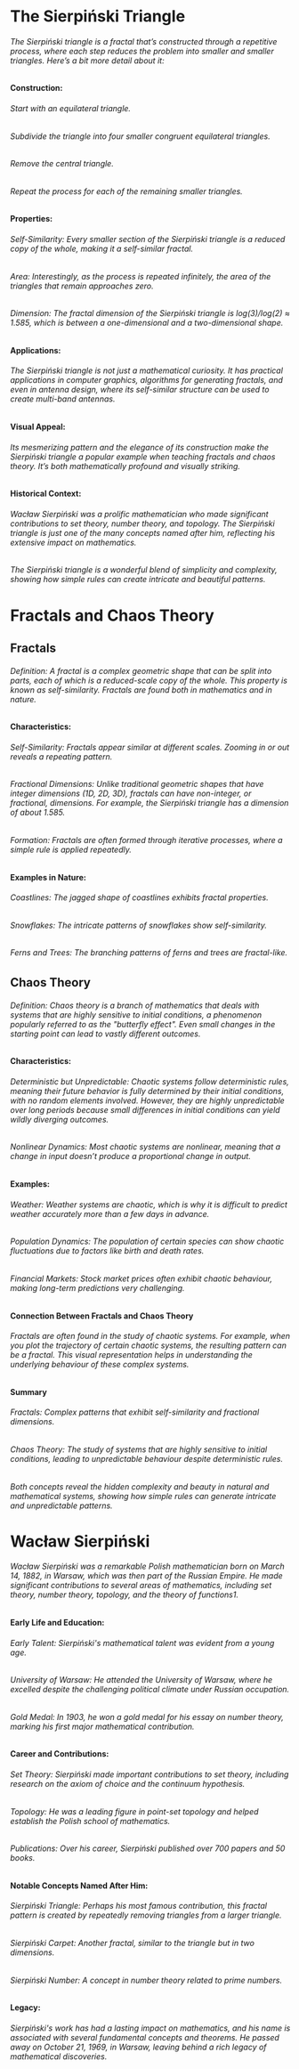 # The Sierpiński Triangle

###### The Sierpiński triangle is a fractal that’s constructed through a repetitive process, where each step reduces the problem into smaller and smaller triangles. Here’s a bit more detail about it:

#### Construction:

###### Start with an equilateral triangle.

###### Subdivide the triangle into four smaller congruent equilateral triangles.

###### Remove the central triangle.

###### Repeat the process for each of the remaining smaller triangles.

#### Properties:

###### Self-Similarity: Every smaller section of the Sierpiński triangle is a reduced copy of the whole, making it a self-similar fractal.

###### Area: Interestingly, as the process is repeated infinitely, the area of the triangles that remain approaches zero.

###### Dimension: The fractal dimension of the Sierpiński triangle is log(3)/log(2) ≈ 1.585, which is between a one-dimensional and a two-dimensional shape.

#### Applications:

###### The Sierpiński triangle is not just a mathematical curiosity. It has practical applications in computer graphics, algorithms for generating fractals, and even in antenna design, where its self-similar structure can be used to create multi-band antennas.

#### Visual Appeal:

###### Its mesmerizing pattern and the elegance of its construction make the Sierpiński triangle a popular example when teaching fractals and chaos theory. It’s both mathematically profound and visually striking.

#### Historical Context:

###### Wacław Sierpiński was a prolific mathematician who made significant contributions to set theory, number theory, and topology. The Sierpiński triangle is just one of the many concepts named after him, reflecting his extensive impact on mathematics.

###### The Sierpiński triangle is a wonderful blend of simplicity and complexity, showing how simple rules can create intricate and beautiful patterns.

# Fractals and Chaos Theory

## Fractals

###### Definition: A fractal is a complex geometric shape that can be split into parts, each of which is a reduced-scale copy of the whole. This property is known as self-similarity. Fractals are found both in mathematics and in nature.

#### Characteristics:

###### Self-Similarity: Fractals appear similar at different scales. Zooming in or out reveals a repeating pattern.

###### Fractional Dimensions: Unlike traditional geometric shapes that have integer dimensions (1D, 2D, 3D), fractals can have non-integer, or fractional, dimensions. For example, the Sierpiński triangle has a dimension of about 1.585.

###### Formation: Fractals are often formed through iterative processes, where a simple rule is applied repeatedly.

#### Examples in Nature:

###### Coastlines: The jagged shape of coastlines exhibits fractal properties.

###### Snowflakes: The intricate patterns of snowflakes show self-similarity.

###### Ferns and Trees: The branching patterns of ferns and trees are fractal-like.

## Chaos Theory
###### Definition: Chaos theory is a branch of mathematics that deals with systems that are highly sensitive to initial conditions, a phenomenon popularly referred to as the "butterfly effect". Even small changes in the starting point can lead to vastly different outcomes.

#### Characteristics:

###### Deterministic but Unpredictable: Chaotic systems follow deterministic rules, meaning their future behavior is fully determined by their initial conditions, with no random elements involved. However, they are highly unpredictable over long periods because small differences in initial conditions can yield wildly diverging outcomes.

###### Nonlinear Dynamics: Most chaotic systems are nonlinear, meaning that a change in input doesn’t produce a proportional change in output.

#### Examples:

###### Weather: Weather systems are chaotic, which is why it is difficult to predict weather accurately more than a few days in advance.

###### Population Dynamics: The population of certain species can show chaotic fluctuations due to factors like birth and death rates.

###### Financial Markets: Stock market prices often exhibit chaotic behaviour, making long-term predictions very challenging.

#### Connection Between Fractals and Chaos Theory
###### Fractals are often found in the study of chaotic systems. For example, when you plot the trajectory of certain chaotic systems, the resulting pattern can be a fractal. This visual representation helps in understanding the underlying behaviour of these complex systems.

#### Summary
###### Fractals: Complex patterns that exhibit self-similarity and fractional dimensions.

###### Chaos Theory: The study of systems that are highly sensitive to initial conditions, leading to unpredictable behaviour despite deterministic rules.

###### Both concepts reveal the hidden complexity and beauty in natural and mathematical systems, showing how simple rules can generate intricate and unpredictable patterns.

# Wacław Sierpiński

###### Wacław Sierpiński was a remarkable Polish mathematician born on March 14, 1882, in Warsaw, which was then part of the Russian Empire. He made significant contributions to several areas of mathematics, including set theory, number theory, topology, and the theory of functions1.

#### Early Life and Education:
###### Early Talent: Sierpiński's mathematical talent was evident from a young age.

###### University of Warsaw: He attended the University of Warsaw, where he excelled despite the challenging political climate under Russian occupation.

###### Gold Medal: In 1903, he won a gold medal for his essay on number theory, marking his first major mathematical contribution.

#### Career and Contributions:
###### Set Theory: Sierpiński made important contributions to set theory, including research on the axiom of choice and the continuum hypothesis.

###### Topology: He was a leading figure in point-set topology and helped establish the Polish school of mathematics.

###### Publications: Over his career, Sierpiński published over 700 papers and 50 books.

#### Notable Concepts Named After Him:
###### Sierpiński Triangle: Perhaps his most famous contribution, this fractal pattern is created by repeatedly removing triangles from a larger triangle.

###### Sierpiński Carpet: Another fractal, similar to the triangle but in two dimensions.

###### Sierpiński Number: A concept in number theory related to prime numbers.

#### Legacy:
###### Sierpiński's work has had a lasting impact on mathematics, and his name is associated with several fundamental concepts and theorems. He passed away on October 21, 1969, in Warsaw, leaving behind a rich legacy of mathematical discoveries.